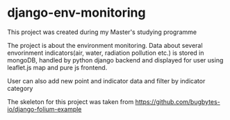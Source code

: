 # django-env-monitoring

This project was created during my Master's studying programme

The project is about the environment monitoring. Data about several envorinment indicators(air, water, radiation pollution etc.) is stored in mongoDB, handled by python django backend and displayed for user using leaflet.js map and pure js frontend.

User can also add new point and indicator data and filter by indicator category

The skeleton for this project was taken from https://github.com/bugbytes-io/django-folium-example 
